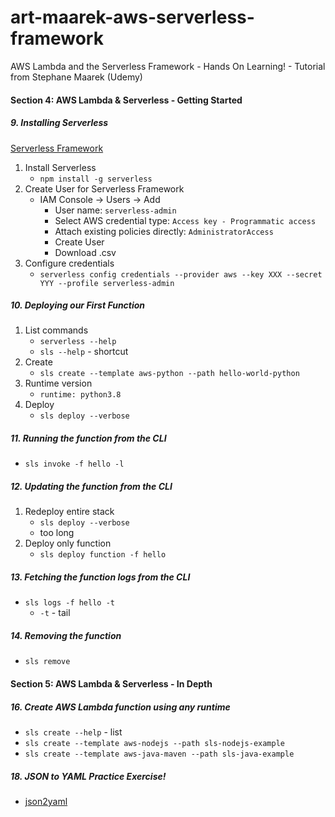 # art-maarek-aws-serverless-framework
AWS Lambda and the Serverless Framework - Hands On Learning!  - Tutorial from Stephane Maarek (Udemy)

####  Section 4: AWS Lambda & Serverless - Getting Started

#####  9. Installing Serverless

[Serverless Framework](https://www.serverless.com/)
1.  Install Serverless
    -  `npm install -g serverless`
2.  Create User for Serverless Framework
    -  IAM Console -> Users -> Add
        -  User name: `serverless-admin`
        -  Select AWS credential type: `Access key - Programmatic access`
        -  Attach existing policies directly: `AdministratorAccess`
        -  Create User
        -  Download .csv
3.  Configure credentials
    -  `serverless config credentials --provider aws --key XXX --secret YYY --profile serverless-admin`

#####  10. Deploying our First Function

1.  List commands
    -  `serverless --help`
    -  `sls --help` - shortcut
2.  Create 
    -  `sls create --template aws-python --path hello-world-python`
3.  Runtime version
    -  `runtime: python3.8`
4.  Deploy
    -  `sls deploy --verbose`

#####  11. Running the function from the CLI

-  `sls invoke -f hello -l`

#####  12. Updating the function from the CLI

1.  Redeploy entire stack
    -  `sls deploy --verbose`
    -  too long
2.  Deploy only function
    -  `sls deploy function -f hello`

#####  13. Fetching the function logs from the CLI

-  `sls logs -f hello -t`
    - `-t` - tail

#####  14. Removing the function

-  `sls remove`

####  Section 5: AWS Lambda & Serverless - In Depth

#####  16. Create AWS Lambda function using any runtime

-  `sls create --help` - list
-  `sls create --template aws-nodejs --path sls-nodejs-example`
-  `sls create --template aws-java-maven --path sls-java-example`

#####  18. JSON to YAML Practice Exercise!

- [json2yaml](https://www.json2yaml.com/)






